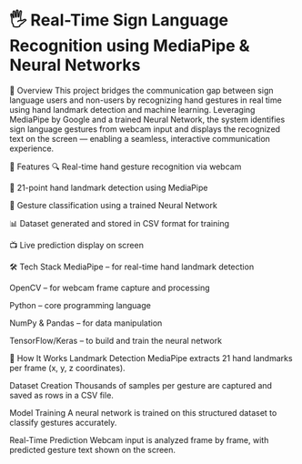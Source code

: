 # 🖐️ Real-Time Sign Language Recognition using MediaPipe & Neural Networks
📌 Overview
This project bridges the communication gap between sign language users and non-users by recognizing hand gestures in real time using hand landmark detection and machine learning. Leveraging MediaPipe by Google and a trained Neural Network, the system identifies sign language gestures from webcam input and displays the recognized text on the screen — enabling a seamless, interactive communication experience.

🎯 Features
🔍 Real-time hand gesture recognition via webcam

📐 21-point hand landmark detection using MediaPipe

🤖 Gesture classification using a trained Neural Network

📊 Dataset generated and stored in CSV format for training

📺 Live prediction display on screen

🛠️ Tech Stack
MediaPipe – for real-time hand landmark detection

OpenCV – for webcam frame capture and processing

Python – core programming language

NumPy & Pandas – for data manipulation

TensorFlow/Keras – to build and train the neural network

🧠 How It Works
Landmark Detection
MediaPipe extracts 21 hand landmarks per frame (x, y, z coordinates).

Dataset Creation
Thousands of samples per gesture are captured and saved as rows in a CSV file.

Model Training
A neural network is trained on this structured dataset to classify gestures accurately.

Real-Time Prediction
Webcam input is analyzed frame by frame, with predicted gesture text shown on the screen.
